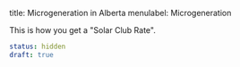 title: Microgeneration in Alberta
menulabel: Microgeneration

This is how you get a "Solar Club Rate".

```yaml
status: hidden
draft: true
```

